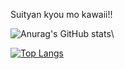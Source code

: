 Suityan kyou mo kawaii!!

![Anurag's GitHub stats](https://github-readme-stats.vercel.app/api?username=suichanwa&show_icons=true&theme=gruvbox)\

[![Top Langs](https://github-readme-stats.vercel.app/api/top-langs/?username=anuraghazra&layout=compact)](https://github.com/anuraghazra/github-readme-stats)
